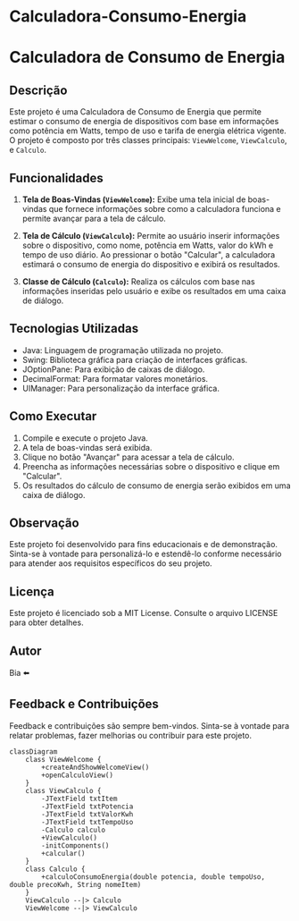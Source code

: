# Calculadora-Consumo-Energia
 # Calculadora de Consumo de Energia

## Descrição

Este projeto é uma Calculadora de Consumo de Energia que permite estimar o consumo de energia de dispositivos com base em informações como potência em Watts, tempo de uso e tarifa de energia elétrica vigente. O projeto é composto por três classes principais: `ViewWelcome`, `ViewCalculo`, e `Calculo`.

## Funcionalidades

1. **Tela de Boas-Vindas (`ViewWelcome`):** Exibe uma tela inicial de boas-vindas que fornece informações sobre como a calculadora funciona e permite avançar para a tela de cálculo.

2. **Tela de Cálculo (`ViewCalculo`):** Permite ao usuário inserir informações sobre o dispositivo, como nome, potência em Watts, valor do kWh e tempo de uso diário. Ao pressionar o botão "Calcular", a calculadora estimará o consumo de energia do dispositivo e exibirá os resultados.

3. **Classe de Cálculo (`Calculo`):** Realiza os cálculos com base nas informações inseridas pelo usuário e exibe os resultados em uma caixa de diálogo.

## Tecnologias Utilizadas

- Java: Linguagem de programação utilizada no projeto.
- Swing: Biblioteca gráfica para criação de interfaces gráficas.
- JOptionPane: Para exibição de caixas de diálogo.
- DecimalFormat: Para formatar valores monetários.
- UIManager: Para personalização da interface gráfica.

## Como Executar

1. Compile e execute o projeto Java.
2. A tela de boas-vindas será exibida.
3. Clique no botão "Avançar" para acessar a tela de cálculo.
4. Preencha as informações necessárias sobre o dispositivo e clique em "Calcular".
5. Os resultados do cálculo de consumo de energia serão exibidos em uma caixa de diálogo.

## Observação

Este projeto foi desenvolvido para fins educacionais e de demonstração. Sinta-se à vontade para personalizá-lo e estendê-lo conforme necessário para atender aos requisitos específicos do seu projeto.

## Licença

Este projeto é licenciado sob a MIT License. Consulte o arquivo LICENSE para obter detalhes.

## Autor

Bia ⬅️

## Feedback e Contribuições

Feedback e contribuições são sempre bem-vindos. Sinta-se à vontade para relatar problemas, fazer melhorias ou contribuir para este projeto.

``` mermaid
classDiagram
    class ViewWelcome {
        +createAndShowWelcomeView()
        +openCalculoView()
    }
    class ViewCalculo {
        -JTextField txtItem
        -JTextField txtPotencia
        -JTextField txtValorKwh
        -JTextField txtTempoUso
        -Calculo calculo
        +ViewCalculo()
        -initComponents()
        +calcular()
    }
    class Calculo {
        +calculoConsumoEnergia(double potencia, double tempoUso, double precoKwh, String nomeItem)
    }
    ViewCalculo --|> Calculo
    ViewWelcome --|> ViewCalculo
```
